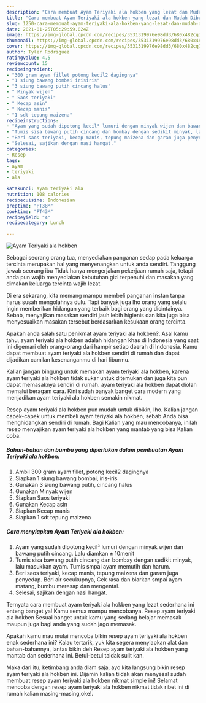 ```yaml
---
description: "Cara membuat Ayam Teriyaki ala hokben yang lezat dan Mudah Dibuat"
title: "Cara membuat Ayam Teriyaki ala hokben yang lezat dan Mudah Dibuat"
slug: 1250-cara-membuat-ayam-teriyaki-ala-hokben-yang-lezat-dan-mudah-dibuat
date: 2021-01-25T05:29:59.024Z
image: https://img-global.cpcdn.com/recipes/3531319976e98dd3/680x482cq70/ayam-teriyaki-ala-hokben-foto-resep-utama.jpg
thumbnail: https://img-global.cpcdn.com/recipes/3531319976e98dd3/680x482cq70/ayam-teriyaki-ala-hokben-foto-resep-utama.jpg
cover: https://img-global.cpcdn.com/recipes/3531319976e98dd3/680x482cq70/ayam-teriyaki-ala-hokben-foto-resep-utama.jpg
author: Tyler Rodriguez
ratingvalue: 4.5
reviewcount: 15
recipeingredient:
- "300 gram ayam fillet potong kecil2 dagingnya"
- "1 siung bawang bombai irisiris"
- "3 siung bawang putih cincang halus"
- " Minyak wijen"
- " Saos teriyaki"
- " Kecap asin"
- " Kecap manis"
- "1 sdt tepung maizena"
recipeinstructions:
- "Ayam yang sudah dipotong kecil² lumuri dengan minyak wijen dan bawang putih cincang. Lalu diamkan ± 10menit"
- "Tumis sisa bawang putih cincang dan bombay dengan sedikit minyak, lalu masukkan ayam. Tumis smpai ayam memutih dan harum."
- "Beri saos teriyaki, kecap manis, tepung maizena dan garam juga penyedap. Beri air secukupnya, Cek rasa dan biarkan smpai ayam matang, bumbu meresap dan mengental."
- "Selesai, sajikan dengan nasi hangat."
categories:
- Resep
tags:
- ayam
- teriyaki
- ala

katakunci: ayam teriyaki ala 
nutrition: 108 calories
recipecuisine: Indonesian
preptime: "PT38M"
cooktime: "PT43M"
recipeyield: "4"
recipecategory: Lunch

---
```



![Ayam Teriyaki ala hokben](https://img-global.cpcdn.com/recipes/3531319976e98dd3/680x482cq70/ayam-teriyaki-ala-hokben-foto-resep-utama.jpg)

Sebagai seorang orang tua, menyediakan panganan sedap pada keluarga tercinta merupakan hal yang menyenangkan untuk anda sendiri. Tanggung jawab seorang ibu Tidak hanya mengerjakan pekerjaan rumah saja, tetapi anda pun wajib menyediakan kebutuhan gizi terpenuhi dan masakan yang dimakan keluarga tercinta wajib lezat.

Di era  sekarang, kita memang mampu membeli panganan instan tanpa harus susah mengolahnya dulu. Tapi banyak juga lho orang yang selalu ingin memberikan hidangan yang terbaik bagi orang yang dicintainya. Sebab, menyajikan masakan sendiri jauh lebih higienis dan kita juga bisa menyesuaikan masakan tersebut berdasarkan kesukaan orang tercinta. 



Apakah anda salah satu penikmat ayam teriyaki ala hokben?. Asal kamu tahu, ayam teriyaki ala hokben adalah hidangan khas di Indonesia yang saat ini digemari oleh orang-orang dari hampir setiap daerah di Indonesia. Kamu dapat membuat ayam teriyaki ala hokben sendiri di rumah dan dapat dijadikan camilan kesenanganmu di hari liburmu.

Kalian jangan bingung untuk memakan ayam teriyaki ala hokben, karena ayam teriyaki ala hokben tidak sukar untuk ditemukan dan juga kita pun dapat memasaknya sendiri di rumah. ayam teriyaki ala hokben dapat diolah memalui beragam cara. Kini sudah banyak banget cara modern yang menjadikan ayam teriyaki ala hokben semakin nikmat.

Resep ayam teriyaki ala hokben pun mudah untuk dibikin, lho. Kalian jangan capek-capek untuk membeli ayam teriyaki ala hokben, sebab Anda bisa menghidangkan sendiri di rumah. Bagi Kalian yang mau mencobanya, inilah resep menyajikan ayam teriyaki ala hokben yang mantab yang bisa Kalian coba.

<!--inarticleads1-->

##### Bahan-bahan dan bumbu yang diperlukan dalam pembuatan Ayam Teriyaki ala hokben:

1. Ambil 300 gram ayam fillet, potong kecil2 dagingnya
1. Siapkan 1 siung bawang bombai, iris-iris
1. Gunakan 3 siung bawang putih, cincang halus
1. Gunakan  Minyak wijen
1. Siapkan  Saos teriyaki
1. Gunakan  Kecap asin
1. Siapkan  Kecap manis
1. Siapkan 1 sdt tepung maizena




<!--inarticleads2-->

##### Cara menyiapkan Ayam Teriyaki ala hokben:

1. Ayam yang sudah dipotong kecil² lumuri dengan minyak wijen dan bawang putih cincang. Lalu diamkan ± 10menit
1. Tumis sisa bawang putih cincang dan bombay dengan sedikit minyak, lalu masukkan ayam. Tumis smpai ayam memutih dan harum.
1. Beri saos teriyaki, kecap manis, tepung maizena dan garam juga penyedap. Beri air secukupnya, Cek rasa dan biarkan smpai ayam matang, bumbu meresap dan mengental.
1. Selesai, sajikan dengan nasi hangat.




Ternyata cara membuat ayam teriyaki ala hokben yang lezat sederhana ini enteng banget ya! Kamu semua mampu mencobanya. Resep ayam teriyaki ala hokben Sesuai banget untuk kamu yang sedang belajar memasak maupun juga bagi anda yang sudah jago memasak.

Apakah kamu mau mulai mencoba bikin resep ayam teriyaki ala hokben enak sederhana ini? Kalau tertarik, yuk kita segera menyiapkan alat dan bahan-bahannya, lantas bikin deh Resep ayam teriyaki ala hokben yang mantab dan sederhana ini. Betul-betul taidak sulit kan. 

Maka dari itu, ketimbang anda diam saja, ayo kita langsung bikin resep ayam teriyaki ala hokben ini. Dijamin kalian tiidak akan menyesal sudah membuat resep ayam teriyaki ala hokben nikmat simple ini! Selamat mencoba dengan resep ayam teriyaki ala hokben nikmat tidak ribet ini di rumah kalian masing-masing,oke!.

